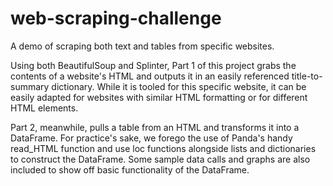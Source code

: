 # web-scraping-challenge
A demo of scraping both text and tables from specific websites.

Using both BeautifulSoup and Splinter, Part 1 of this project grabs the contents of a website's HTML and outputs it in an easily referenced title-to-summary dictionary. While it is tooled for this specific website, it can be easily adapted for websites with similar HTML formatting or for different HTML elements. 

Part 2, meanwhile, pulls a table from an HTML and transforms it into a DataFrame. For practice's sake, we forego the use of Panda's handy read_HTML function and use loc functions alongside lists and dictionaries to construct the DataFrame. Some sample data calls and graphs are also included to show off basic functionality of the DataFrame.
